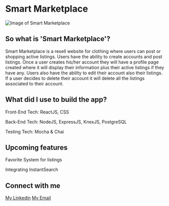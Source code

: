 # Smart Marketplace

![Image of Smart Marketplace](https://i.gyazo.com/fadc78038dfd9a4e4792adb3d5430a70.png)

## So what is 'Smart Marketplace'?

Smart Marketplace is a resell website for clothing where users can post or shopping active listings. Users have the ability to create accounts and post listings. Once a user creates his/her account they will have a profile page created where it will display their information plus their active listings if they have any. Users also have the ability to edit their account also their listings. If a user decides to delete their account it will delete all the listings associated to their account.

## What did I use to build the app?

Front-End Tech: ReactJS, CSS

Back-End Tech: NodeJS, ExpressJS, KnexJS, PostgreSQL

Testing Tech: Mocha & Chai

## Upcoming features

Favorite System for listings

Integrating InstantSearch

## Connect with me

[My Linkedin](https://www.linkedin.com/in/anthonytb/)
[My Email](mailto://anthonytb97@gmail.com)
